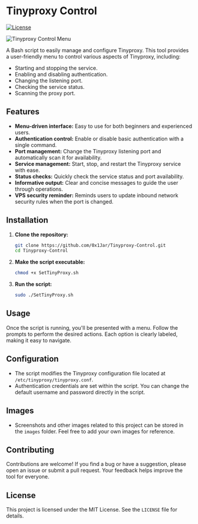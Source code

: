 # Tinyproxy Control

[![License](https://img.shields.io/badge/License-MIT-blue.svg)](LICENSE)

![Tinyproxy Control Menu](images/tinyproxy_menu.png)

A Bash script to easily manage and configure Tinyproxy. This tool provides a user-friendly menu to control various aspects of Tinyproxy, including:

- Starting and stopping the service.
- Enabling and disabling authentication.
- Changing the listening port.
- Checking the service status.
- Scanning the proxy port.

## Features

- **Menu-driven interface:** Easy to use for both beginners and experienced users.
- **Authentication control:** Enable or disable basic authentication with a single command.
- **Port management:** Change the Tinyproxy listening port and automatically scan it for availability.
- **Service management:** Start, stop, and restart the Tinyproxy service with ease.
- **Status checks:** Quickly check the service status and port availability.
- **Informative output:** Clear and concise messages to guide the user through operations.
- **VPS security reminder:** Reminds users to update inbound network security rules when the port is changed.

## Installation

1. **Clone the repository:**

    ```bash
    git clone https://github.com/0x1Jar/Tinyproxy-Control.git
    cd Tinyproxy-Control
    ```

2. **Make the script executable:**

    ```bash
    chmod +x SetTinyProxy.sh
    ```

3. **Run the script:**

    ```bash
    sudo ./SetTinyProxy.sh
    ```

## Usage

Once the script is running, you'll be presented with a menu. Follow the prompts to perform the desired actions. Each option is clearly labeled, making it easy to navigate.

## Configuration

- The script modifies the Tinyproxy configuration file located at `/etc/tinyproxy/tinyproxy.conf`.
- Authentication credentials are set within the script. You can change the default username and password directly in the script.

## Images

- Screenshots and other images related to this project can be stored in the `images` folder. Feel free to add your own images for reference.

## Contributing

Contributions are welcome! If you find a bug or have a suggestion, please open an issue or submit a pull request. Your feedback helps improve the tool for everyone.

## License

This project is licensed under the MIT License. See the `LICENSE` file for details.